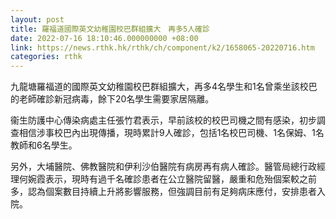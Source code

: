 ```yaml
---
layout: post
title: 羅福道國際英文幼稚園校巴群組擴大　再多5人確診
date: 2022-07-16 18:10:46.000000000 +08:00
link: https://news.rthk.hk/rthk/ch/component/k2/1658065-20220716.htm
categories: rthk
---
```


九龍塘羅福道的國際英文幼稚園校巴群組擴大，再多4名學生和1名曾乘坐該校巴的老師確診新冠病毒，餘下20名學生需要家居隔離。

衞生防護中心傳染病處主任張竹君表示，早前該校的校巴司機之間有感染，初步調查相信涉事校巴內出現傳播，現時累計9人確診，包括1名校巴司機、1名保姆、1名教師和6名學生。

另外，大埔醫院、佛教醫院和伊利沙伯醫院有病房再有病人確診。醫管局總行政經理何婉霞表示，現時有過千名確診患者在公立醫院留醫，嚴重和危殆個案較之前多，認為個案數目持續上升將影響服務，但強調目前有足夠病床應付，安排患者入院。
